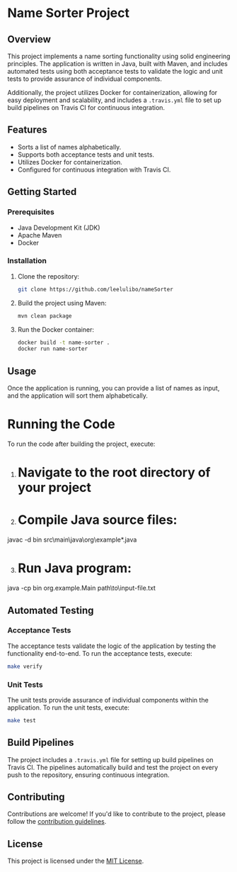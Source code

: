 
# Name Sorter Project

## Overview

This project implements a name sorting functionality using solid engineering principles. The application is written in Java, built with Maven, and includes automated tests using both acceptance tests to validate the logic and unit tests to provide assurance of individual components.

Additionally, the project utilizes Docker for containerization, allowing for easy deployment and scalability, and includes a `.travis.yml` file to set up build pipelines on Travis CI for continuous integration.

## Features

- Sorts a list of names alphabetically.
- Supports both acceptance tests and unit tests.
- Utilizes Docker for containerization.
- Configured for continuous integration with Travis CI.

## Getting Started

### Prerequisites

- Java Development Kit (JDK)
- Apache Maven
- Docker

### Installation

1. Clone the repository:

   ```bash
   git clone https://github.com/leelulibo/nameSorter
   ```

2. Build the project using Maven:

   ```bash
   mvn clean package
   ```

3. Run the Docker container:

   ```bash
   docker build -t name-sorter .
   docker run name-sorter
   ```

## Usage

Once the application is running, you can provide a list of names as input, and the application will sort them alphabetically.

# Running the Code

To run the code after building the project, execute:
1. # Navigate to the root directory of your project
2. # Compile Java source files:
javac -d bin src\main\java\org\example\*.java

3. # Run Java program:
java -cp bin org.example.Main path\to\input-file.txt


## Automated Testing

### Acceptance Tests

The acceptance tests validate the logic of the application by testing the functionality end-to-end. To run the acceptance tests, execute:

```bash
make verify
```

### Unit Tests

The unit tests provide assurance of individual components within the application. To run the unit tests, execute:

```bash
make test
```

## Build Pipelines

The project includes a `.travis.yml` file for setting up build pipelines on Travis CI. The pipelines automatically build and test the project on every push to the repository, ensuring continuous integration.

## Contributing

Contributions are welcome! If you'd like to contribute to the project, please follow the [contribution guidelines](CONTRIBUTING.md).

## License

This project is licensed under the [MIT License](LICENSE).
